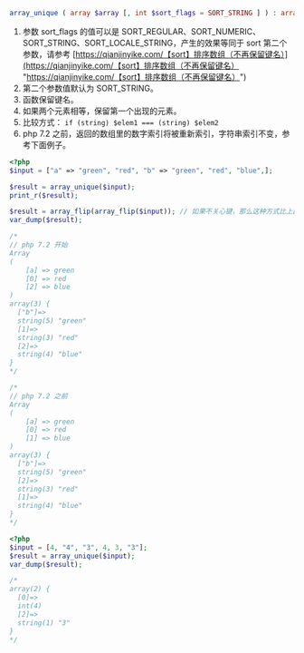 ```php
array_unique ( array $array [, int $sort_flags = SORT_STRING ] ) : array
```

1. 参数 sort_flags 的值可以是 SORT_REGULAR、SORT_NUMERIC、SORT_STRING、SORT_LOCALE_STRING，产生的效果等同于 sort 第二个参数，请参考 [https://qianjinyike.com/【sort】排序数组（不再保留键名）](https://qianjinyike.com/【sort】排序数组（不再保留键名） "https://qianjinyike.com/【sort】排序数组（不再保留键名）")
2. 第二个参数值默认为 SORT_STRING。
3. 函数保留键名。
4. 如果两个元素相等，保留第一个出现的元素。
5. 比较方式： `if (string) $elem1 === (string) $elem2`
6. php 7.2 之前，返回的数组里的数字索引将被重新索引，字符串索引不变，参考下面例子。

```php
<?php
$input = ["a" => "green", "red", "b" => "green", "red", "blue",];

$result = array_unique($input);
print_r($result);

$result = array_flip(array_flip($input)); // 如果不关心键，那么这种方式比上面的快很多。
var_dump($result);

/*
// php 7.2 开始
Array
(
    [a] => green
    [0] => red
    [2] => blue
)
array(3) {
  ["b"]=>
  string(5) "green"
  [1]=>
  string(3) "red"
  [2]=>
  string(4) "blue"
}
*/

/*
// php 7.2 之前
Array
(
    [a] => green
    [0] => red
    [1] => blue
)
array(3) {
  ["b"]=>
  string(5) "green"
  [2]=>
  string(3) "red"
  [1]=>
  string(4) "blue"
}
*/
```

```php
<?php
$input = [4, "4", "3", 4, 3, "3"];
$result = array_unique($input);
var_dump($result);

/*
array(2) {
  [0]=>
  int(4)
  [2]=>
  string(1) "3"
}
*/
```